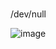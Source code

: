 ### 

/dev/null

![image]({[BadgeURLHere](https://github-readme-stats.vercel.app/api/top-langs/?username={bosen})})
